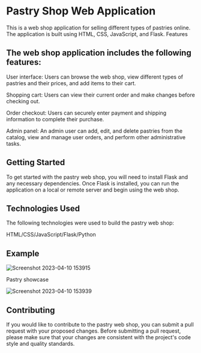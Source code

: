 # Pastry Shop Web Application

This is a web shop application for selling different types of pastries online. The application is built using HTML, CSS, JavaScript, and Flask.
Features

## The web shop application includes the following features:

User interface: Users can browse the web shop, view different types of pastries and their prices, and add items to their cart.

Shopping cart: Users can view their current order and make changes before checking out.

Order checkout: Users can securely enter payment and shipping information to complete their purchase.

Admin panel: An admin user can add, edit, and delete pastries from the catalog, view and manage user orders, and perform other administrative tasks.

## Getting Started

To get started with the pastry web shop, you will need to install Flask and any necessary dependencies. Once Flask is installed, you can run the application on a local or remote server and begin using the web shop.
## Technologies Used

The following technologies were used to build the pastry web shop:

HTML/CSS/JavaScript/Flask/Python

## Example

![Screenshot 2023-04-10 153915](https://user-images.githubusercontent.com/42935979/230903126-da804de5-b123-4d32-b023-03e49a15e088.png)

Pastry showcase

![Screenshot 2023-04-10 153939](https://user-images.githubusercontent.com/42935979/230903173-b8c6ff9b-b85b-43c6-bb89-d248fc5481e9.png)

## Contributing

If you would like to contribute to the pastry web shop, you can submit a pull request with your proposed changes. Before submitting a pull request, please make sure that your changes are consistent with the project's code style and quality standards.

